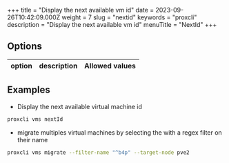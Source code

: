 +++
title = "Display the next available vm id"
date = 2023-09-26T10:42:09.000Z
weight = 7
slug = "nextid"
keywords = "proxcli"
description = "Display the next available vm id"
menuTitle = "NextId"
+++



## Options

|option|description|Allowed values|
|---|---|---|


## Examples

- Display the next available virtual machine id

```bash
proxcli vms nextId
```

- migrate multiples virtual machines by selecting the with a regex filter on their name

```bash
proxcli vms migrate --filter-name "^b4p" --target-node pve2
```
